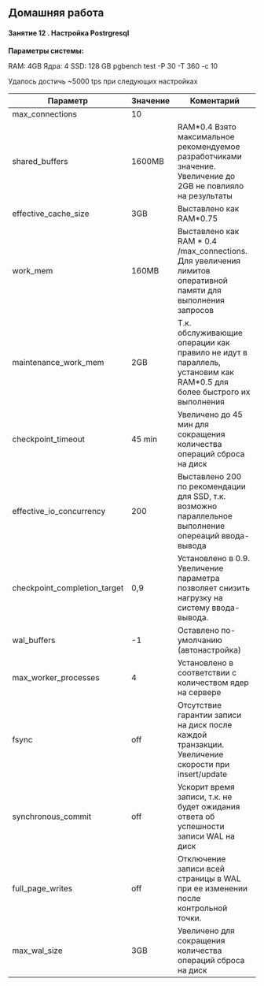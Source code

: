 ## Домашняя работа
#### Занятие 12 . Настройка Postrgresql
**Параметры системы:**

RAM: 4GB
Ядра: 4
SSD: 128 GB 
pgbench test -P 30 -T 360 -c 10

Удалось достичь ~5000 tps при следующих настройках

|Параметр						|Значение	|Коментарий|
|-------------------------------|-----------|------------
|max_connections				|	10	    | |
|shared_buffers					|1600MB		|RAM*0.4   Взято максимальное рекомендуемое разработчиками значение. Увеличение до 2GB не повлияло на результаты|
|effective_cache_size			|3GB		|	Выставлено как RAM*0.75 |
|work_mem						|160MB		|Выставлено как RAM * 0.4 /max_connections. Для увеличения лимитов оперативной памяти для выполнения запросов|
|maintenance_work_mem			|2GB		|	Т.к. обслуживающие операции как правило не идут в параллель, установим как RAM*0.5 для более быстрого их выполнения| 
|checkpoint_timeout 			|	45 min	|	Увеличено до 45 мин для сокращения количества операций сброса на диск|
|effective_io_concurrency		|200		|	Выставлено 200 по рекомендации для SSD, т.к. возможно параллельное выполнение опереаций ввода-вывода|
|checkpoint_completion_target	|0,9		|	Установлено в 0.9. Увеличение параметра позволяет снизить нагрузку на систему ввода-вывода. |
|wal_buffers					|	-1		|	Оставлено по-умолчанию (автонастройка)|
|max_worker_processes			|4			|Установлено в соответствии с количеством ядер на сервере|
|fsync							|off		|	Отсутствие гарантии записи на диск после каждой транзакции. Увеличение скорости при insert/update|
|synchronous_commit				|off		|	Ускорит время записи, т.к. не будет ожидания ответа об успешности записи WAL на диск|
|full_page_writes				|off		|	Отключение записи всей страницы в WAL при ее изменении после контрольной точки.|
|max_wal_size					|3GB		|	Увеличено для сокращения количества операций сброса на диск|